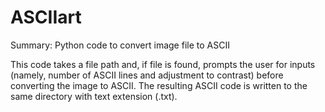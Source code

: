 # ASCIIart
Summary: Python code to convert image file to ASCII

This code takes a file path and, if file is found, prompts the user for inputs (namely, number of ASCII lines and adjustment to contrast) before converting the image to ASCII. The resulting ASCII code is written to the same directory with text extension (.txt).
